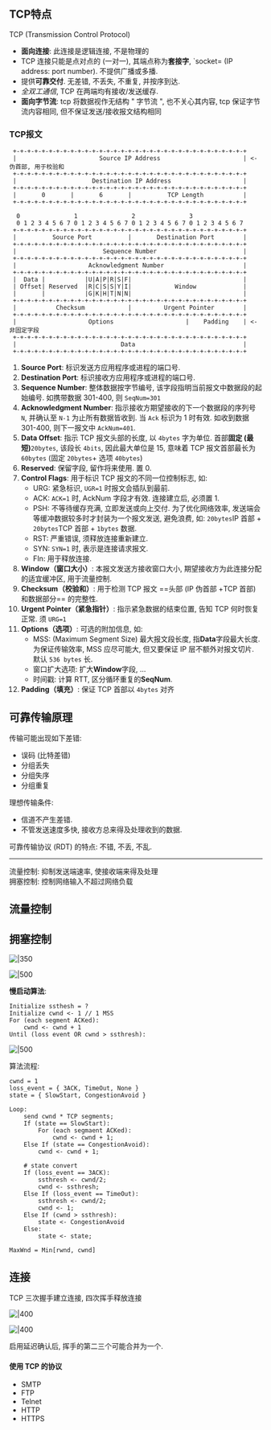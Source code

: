 ## TCP特点

TCP (Transmission Control Protocol)

- **面向连接**: 此连接是逻辑连接, 不是物理的
- TCP 连接只能是点对点的 (一对一), 其端点称为**套接字**, `socket= (IP address: port number). 不提供广播或多播.
- 提供**可靠交付**. 无差错, 不丢失, 不重复, 并按序到达.
- *全双工通信*, TCP 在两端均有接收/发送缓存.
- **面向字节流**: tcp 将数据视作无结构 " 字节流 ", 也不关心其内容, tcp 保证字节流内容相同, 但不保证发送/接收报文结构相同

### TCP报文

```
 +-+-+-+-+-+-+-+-+-+-+-+-+-+-+-+-+-+-+-+-+-+-+-+-+-+-+-+-+-+-+-+-+
 |                       Source IP Address                       | <- 伪首部, 用于校验和
 +-+-+-+-+-+-+-+-+-+-+-+-+-+-+-+-+-+-+-+-+-+-+-+-+-+-+-+-+-+-+-+-+
 |                     Destination IP Address                    |
 +-+-+-+-+-+-+-+-+-+-+-+-+-+-+-+-+-+-+-+-+-+-+-+-+-+-+-+-+-+-+-+-+
 |       0       |       6       |          TCP Length           |
 +-+-+-+-+-+-+-+-+-+-+-+-+-+-+-+-+-+-+-+-+-+-+-+-+-+-+-+-+-+-+-+-+
                
  0               1               2               3   
  0 1 2 3 4 5 6 7 0 1 2 3 4 5 6 7 0 1 2 3 4 5 6 7 0 1 2 3 4 5 6 7
 +-+-+-+-+-+-+-+-+-+-+-+-+-+-+-+-+-+-+-+-+-+-+-+-+-+-+-+-+-+-+-+-+
 |          Source Port          |       Destination Port        |
 +-+-+-+-+-+-+-+-+-+-+-+-+-+-+-+-+-+-+-+-+-+-+-+-+-+-+-+-+-+-+-+-+
 |                        Sequence Number                        |
 +-+-+-+-+-+-+-+-+-+-+-+-+-+-+-+-+-+-+-+-+-+-+-+-+-+-+-+-+-+-+-+-+
 |                    Acknowledgment Number                      |
 +-+-+-+-+-+-+-+-+-+-+-+-+-+-+-+-+-+-+-+-+-+-+-+-+-+-+-+-+-+-+-+-+
 |  Data |           |U|A|P|R|S|F|                               |
 | Offset| Reserved  |R|C|S|S|Y|I|            Window             |
 |       |           |G|K|H|T|N|N|                               |
 +-+-+-+-+-+-+-+-+-+-+-+-+-+-+-+-+-+-+-+-+-+-+-+-+-+-+-+-+-+-+-+-+
 |           Checksum            |         Urgent Pointer        | 
 +-+-+-+-+-+-+-+-+-+-+-+-+-+-+-+-+-+-+-+-+-+-+-+-+-+-+-+-+-+-+-+-+
 |                    Options                    |    Padding    | <- 非固定字段
 +-+-+-+-+-+-+-+-+-+-+-+-+-+-+-+-+-+-+-+-+-+-+-+-+-+-+-+-+-+-+-+-+
 |                             Data                              |
 +-+-+-+-+-+-+-+-+-+-+-+-+-+-+-+-+-+-+-+-+-+-+-+-+-+-+-+-+-+-+-+-+

```

1. **Source Port**: 标识发送方应用程序或进程的端口号.
2. **Destination Port**: 标识接收方应用程序或进程的端口号.
3. **Sequence Number**: 整体数据按字节编号, 该字段指明当前报文中数据段的起始编号. 如携带数据 301-400, 则 `SeqNum=301`
4. **Acknowledgment Number**: 指示接收方期望接收的下一个数据段的序列号 `N`, 并确认至 `N-1` 为止所有数据皆收到. 当 `Ack` 标识为 1 时有效. 如收到数据 301-400, 则下一报文中 `AckNum=401`.
5. **Data Offset**: 指示 TCP 报文头部的长度, 以 `4bytes` 字为单位. 首部**固定 (最短)**`20bytes`, 该段长 `4bits`, 因此最大单位是 15, 意味着 TCP 报文首部最长为 `60bytes` (固定 `20bytes`+ 选项 `40bytes`)
6. **Reserved**: 保留字段, 留作将来使用. 置 0.
7. **Control Flags**: 用于标识 TCP 报文的不同一位控制标志, 如:
	- URG: 紧急标识, `UGR=1` 时报文会插队到最前.
	- ACK: `ACK=1` 时, AckNum 字段才有效. 连接建立后, 必须置 1.
	- PSH: 不等待缓存充满, 立即发送或向上交付. 为了优化网络效率, 发送端会等缓冲数据较多时才封装为一个报文发送, 避免浪费, 如: `20bytes`IP 首部 + `20bytes`TCP 首部 + `1bytes` 数据.
	- RST: 严重错误, 须释放连接重新建立.
	- SYN: `SYN=1` 时, 表示是连接请求报文.
	- FIn: 用于释放连接.
8. **Window（窗口大小）**: 本报文发送方接收窗口大小, 期望接收方为此连接分配的适宜缓冲区, 用于流量控制.
9. **Checksum（校验和）**: 用于检测 TCP 报文 ==头部 (IP 伪首部 +TCP 首部) 和数据部分== 的完整性.
10. **Urgent Pointer（紧急指针）**: 指示紧急数据的结束位置, 告知 TCP 何时恢复正常. 须 `URG=1`
11. **Options（选项）**: 可选的附加信息, 如:
	- MSS: (Maximum Segment Size) 最大报文段长度, 指**Data**字段最大长度. 为保证传输效率, MSS 应尽可能大, 但又要保证 IP 层不额外对报文切片. 默认 `536 bytes` 长.
	- 窗口扩大选项: 扩大**Window**字段, ...
	- 时间戳: 计算 RTT, 区分循环重复的**SeqNum**.
12. **Padding（填充）**: 保证 TCP 首部以 `4bytes` 对齐

## 可靠传输原理

传输可能出现如下差错:
- 误码 (比特差错)
- 分组丢失
- 分组失序
- 分组重复

理想传输条件:
- 信道不产生差错.
- 不管发送速度多快, 接收方总来得及处理收到的数据.

可靠传输协议 (RDT) 的特点: 不错, 不丢, 不乱. 

***

流量控制: 抑制发送端速率, 使接收端来得及处理  
拥塞控制: 控制网络输入不超过网络负载

## 流量控制

## 拥塞控制

![|350](../../attach/Pasted%20image%2020230604170719.png)

![|500](../../attach/Pasted%20image%2020230604173012.png)

**慢启动算法**:

```
Initialize ssthesh = ?
Initialize cwnd <- 1 // 1 MSS
For (each segment ACKed):
	cwnd <- cwnd + 1
Until (loss event OR cwnd > ssthresh):
```

![|500](../../attach/Pasted%20image%2020230604172957.png)

算法流程:

```
cwnd = 1
loss_event = { 3ACK, TimeOut, None }
state = { SlowStart, CongestionAvoid }

Loop:
	send cwnd * TCP segments;
	If (state == SlowStart):
		For (each segmaent ACKed):
			cwnd <- cwnd + 1;
	Else If (state == CongestionAvoid):
		cwnd <- cwnd + 1;

	# state convert
	If (loss_event == 3ACK):
		ssthresh <- cwnd/2;
		cwnd <- ssthresh;
	Else If (loss_event == TimeOut):
		ssthresh <- cwnd/2;
		cwnd <- 1;
	Else If (cwnd > ssthresh):
		state <- CongestionAvoid
	Else:
		state <- state;
```

`MaxWnd = Min[rwnd, cwnd]`

## 连接

TCP 三次握手建立连接, 四次挥手释放连接

![|400](../../attach/Pasted%20image%2020230604174627.png)

![|400](../../attach/Pasted%20image%2020230604174640.png)

启用延迟确认后, 挥手的第二三个可能合并为一个.

#### 使用 TCP 的协议

- SMTP
- FTP
- Telnet
- HTTP
- HTTPS
